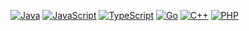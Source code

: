 [![Java](https://img.shields.io/badge/Java-B87407?style=for-the-badge&logo=java&logoColor=white)](https://github.com/xXNurioXx?tab=repositories&q=&type=&language=java&sort=)
[![JavaScript](https://img.shields.io/badge/JavaScript-F7DF1E?style=for-the-badge&logo=javascript&logoColor=black)](https://github.com/xXNurioXx?tab=repositories&q=&type=&language=javascript&sort=)
[![TypeScript](https://img.shields.io/badge/TypeScript-007ACC?style=for-the-badge&logo=typescript&logoColor=white)](https://github.com/xXNurioXx?tab=repositories&q=&type=&language=typescript&sort=)
[![Go](https://img.shields.io/badge/Go-00ACD7?style=for-the-badge&logo=go&logoColor=white)](https://github.com/xXNurioXx?tab=repositories&q=&type=&language=go&sort=)
[![C++](https://img.shields.io/badge/C++-B670FA?style=for-the-badge&logo=c%2B%2B&logoColor=white)](https://github.com/xXNurioXx?tab=repositories&q=&type=&language=c%2B%2B&sort=)
[![PHP](https://img.shields.io/badge/PHP-48038A?style=for-the-badge&logo=php&logoColor=white)](https://github.com/xXNurioXx?tab=repositories&q=&type=&language=php&sort=)
